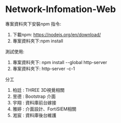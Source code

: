 # Network-Infomation-Web

專案資料夾下安裝npm 指令:
1. 下載npm: https://nodejs.org/en/download/
2. 專案資料夾下:npm install

測試使用:
1. 專案資料夾下: npm install --global http-server
2. 專案資料夾下: http-server -c-1

分工
1. 柏廷 : THREE 3D視覺相關
2. 昱德 : Bootstrap 介面
3. 宇翔 : 資料庫前台嫁接
4. 雅婷 : 介面設計、FortiSIEM相關
5. 溎宸 : 資料庫後台維護
